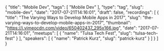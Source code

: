 {
  "title": "Mobile Dev",
  "tags": [
    "Mobile Dev"
  ],
  "type": "tag",
  "slug": "mobile-dev",
  "date": "2017-07-21T14:16:01",
  "draft": false,
  "recordings": [
    {
      "title": "The Varying Ways to Develop Mobile Apps in 2017",
      "slug": "the-varying-ways-to-develop-mobile-apps-in-2017",
      "thumbnail": "https://i.vimeocdn.com/video/650402437_295x166.jpg",
      "date": "2017-07-21T14:16:01",
      "meetups": [
        {
          "name": "Tulsa Tech Fest",
          "slug": "tulsa-tech-fest"
        }
      ],
      "speakers": [
        {
          "name": "Patrick Kurz",
          "slug": "patrick-kurz"
        }
      ]
    }
  ]
}